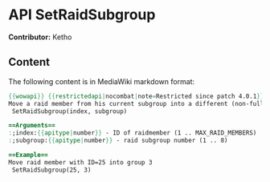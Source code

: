 # API SetRaidSubgroup

**Contributor:** Ketho

## Content

The following content is in MediaWiki markdown format:

```mediawiki
{{wowapi}} {{restrictedapi|nocombat|note=Restricted since patch 4.0.1}}
Move a raid member from his current subgroup into a different (non-full) subgroup.
 SetRaidSubgroup(index, subgroup)

==Arguments==
:;index:{{apitype|number}} - ID of raidmember (1 .. MAX_RAID_MEMBERS)
:;subgroup:{{apitype|number}} - raid subgroup number (1 .. 8)

==Example==
Move raid member with ID=25 into group 3
 SetRaidSubgroup(25, 3)
```